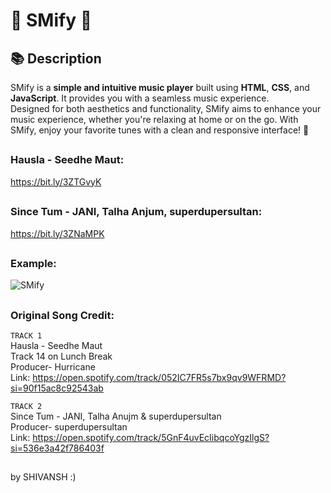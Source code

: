 # 🎉 SMify 🎉

## 📚 Description
SMify is a **simple and intuitive music player** built using **HTML**, **CSS**, and **JavaScript**. It provides you with a seamless music experience.<br>Designed for both aesthetics and functionality, SMify aims to enhance your music experience, whether you're relaxing at home or on the go. With SMify, enjoy your favorite tunes with a clean and responsive interface! 📱



##
### Hausla - Seedhe Maut:
https://bit.ly/3ZTGvyK


##
### Since Tum - JANI, Talha Anjum, superdupersultan:
https://bit.ly/3ZNaMPK


##
### Example:




![SMify](https://github.com/user-attachments/assets/79b4413d-6cee-4cf3-8b67-137d01217759)


##

### Original Song Credit:
`TRACK 1` <br>
Hausla - Seedhe Maut <br>
Track 14 on Lunch Break <br>
Producer- Hurricane <br>
Link: https://open.spotify.com/track/052IC7FR5s7bx9qv9WFRMD?si=90f15ac8c92543ab <br>

`TRACK 2` <br>
Since Tum - JANI, Talha Anujm & superdupersultan <br>
Producer- superdupersultan <br>
Link: https://open.spotify.com/track/5GnF4uvEcIibqcoYgzIlgS?si=536e3a42f786403f <br>

##
by SHIVANSH :)








